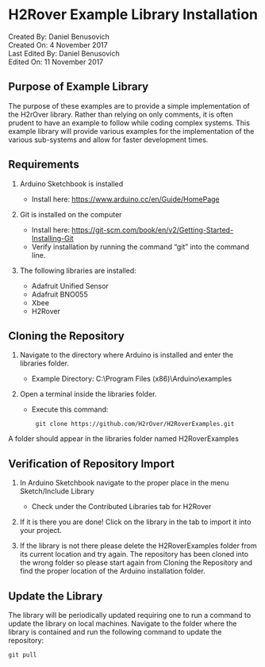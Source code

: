 # H2Rover Example Library Installation

Created By: Daniel Benusovich  
Created On: 4 November 2017  
Last Edited By: Daniel Benusovich  
Edited On: 11 November 2017  

## Purpose of Example Library

The purpose of these examples are to provide a simple implementation of the H2rOver library. Rather than relying on only comments, it is often prudent to have an example to follow while coding complex systems. This example library will provide various examples for the implementation of the various sub-systems and allow for faster development times. 
  
## Requirements

  1. Arduino Sketchbook is installed
     - Install here: https://www.arduino.cc/en/Guide/HomePage 

  2. Git is installed on the computer
     - Install here: https://git-scm.com/book/en/v2/Getting-Started-Installing-Git 
     - Verify installation by running the command “git” into the command line.

  3. The following libraries are installed:
     - Adafruit Unified Sensor 
     - Adafruit BNO055
     - Xbee
     - H2Rover

## Cloning the Repository

  1. Navigate to the directory where Arduino is installed and enter the libraries folder.
     - Example Directory: C:\Program Files (x86)\Arduino\examples

  2. Open a terminal inside the libraries folder.
     - Execute this command:
     
            git clone https://github.com/H2rOver/H2RoverExamples.git 
		
A folder should appear in the libraries folder named H2RoverExamples
  
## Verification of Repository Import

1. In Arduino Sketchbook navigate to the proper place in the menu Sketch/Include Library
   - Check under the Contributed Libraries tab for H2Rover
   
2. If it is there you are done! Click on the library in the tab to import it into your project. 

3. If the library is not there please delete the H2RoverExamples folder from its current location and try again. The repository has been cloned into the wrong folder so please start again from Cloning the Repository and find the proper location of the Arduino installation folder.

 ## Update the Library
The library will be periodically updated requiring one to run a command to update the library on local machines. Navigate to the folder where the library is contained and run the following command to update the repository:

    git pull


